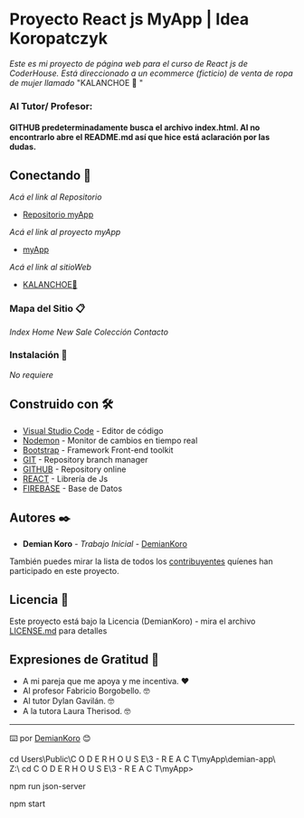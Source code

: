 # Proyecto React js MyApp | Idea Koropatczyk

_Este es mi proyecto de página web para el curso de React js de CoderHouse. Está direccionado a un ecommerce (ficticio) de venta de ropa de mujer llamado_ "KALANCHOE 🌸 "

### Al Tutor/ Profesor:
#### GITHUB predeterminadamente busca el archivo index.html. Al no encontrarlo abre el README.md así que hice está aclaración por las dudas.

## Conectando 🚀

_Acá el link al Repositorio_
* [Repositorio myApp](https://github.com/DemianKoro/myApp)

_Acá el link al proyecto myApp_
* [myApp](https://demiankoro.github.io/myApp/)

_Acá el link al sitioWeb_
* [KALANCHOE🌸](https://demiankoro.github.io/Kalanchoe/)

### Mapa del Sitio 📋

_Index_
_Home_
_New_
_Sale_
_Colección_
_Contacto_

### Instalación 🔧

_No requiere_

## Construido con 🛠️

* [Visual Studio Code](https://code.visualstudio.com/) - Editor de código
* [Nodemon](https://nodemon.io/) - Monitor de cambios en tiempo real
* [Bootstrap](https://getbootstrap.com/docs/5.0/getting-started/download/) - Framework Front-end toolkit
* [GIT](https://git-scm.com/) - Repository branch manager
* [GITHUB](https://github.com/) - Repository online
* [REACT](https://es.reactjs.org/) - Librería de Js
* [FIREBASE](https://firebase.org/) - Base de Datos




## Autores ✒️

* **Demian Koro** - *Trabajo Inicial* - [DemianKoro](https://github.com/DemianKoro)

También puedes mirar la lista de todos los [contribuyentes](https://github.com/your/project/contributors) quíenes han participado en este proyecto. 

## Licencia 📄

Este proyecto está bajo la Licencia (DemianKoro) - mira el archivo [LICENSE.md](LICENSE.md) para detalles

## Expresiones de Gratitud 🎁

* A mi pareja que me apoya y me incentiva. ❤️
* Al profesor Fabricio Borgobello. 🤓
* Al tutor Dylan Gavilán. 🤓 
* A la tutora Laura Therisod. 🤓 

---
⌨️ por [DemianKoro](https://github.com/DemianKoro) 😊

cd Users\Public\C O D E R  H O U S E\3 - R E A C T\myApp\demian-app\         
Z:\ cd C O D E R  H O U S E\3 - R E A C T\myApp> 

npm run json-server

npm start
